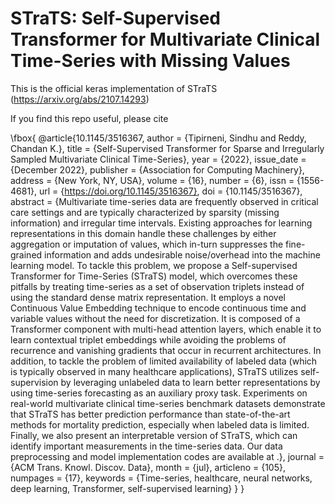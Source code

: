# STraTS: Self-Supervised Transformer for Multivariate Clinical Time-Series with Missing Values

This is the official keras implementation of STraTS (https://arxiv.org/abs/2107.14293)

If you find this repo useful, please cite

\fbox{
@article{10.1145/3516367,
author = {Tipirneni, Sindhu and Reddy, Chandan K.},
title = {Self-Supervised Transformer for Sparse and Irregularly Sampled Multivariate Clinical Time-Series},
year = {2022},
issue_date = {December 2022},
publisher = {Association for Computing Machinery},
address = {New York, NY, USA},
volume = {16},
number = {6},
issn = {1556-4681},
url = {https://doi.org/10.1145/3516367},
doi = {10.1145/3516367},
abstract = {Multivariate time-series data are frequently observed in critical care settings and are typically characterized by sparsity (missing information) and irregular time intervals. Existing approaches for learning representations in this domain handle these challenges by either aggregation or imputation of values, which in-turn suppresses the fine-grained information and adds undesirable noise/overhead into the machine learning model. To tackle this problem, we propose a Self-supervised Transformer for Time-Series (STraTS) model, which overcomes these pitfalls by treating time-series as a set of observation triplets instead of using the standard dense matrix representation. It employs a novel Continuous Value Embedding technique to encode continuous time and variable values without the need for discretization. It is composed of a Transformer component with multi-head attention layers, which enable it to learn contextual triplet embeddings while avoiding the problems of recurrence and vanishing gradients that occur in recurrent architectures. In addition, to tackle the problem of limited availability of labeled data (which is typically observed in many healthcare applications), STraTS utilizes self-supervision by leveraging unlabeled data to learn better representations by using time-series forecasting as an auxiliary proxy task. Experiments on real-world multivariate clinical time-series benchmark datasets demonstrate that STraTS has better prediction performance than state-of-the-art methods for mortality prediction, especially when labeled data is limited. Finally, we also present an interpretable version of STraTS, which can identify important measurements in the time-series data. Our data preprocessing and model implementation codes are available at .},
journal = {ACM Trans. Knowl. Discov. Data},
month = {jul},
articleno = {105},
numpages = {17},
keywords = {Time-series, healthcare, neural networks, deep learning, Transformer, self-supervised learning}
}
}
